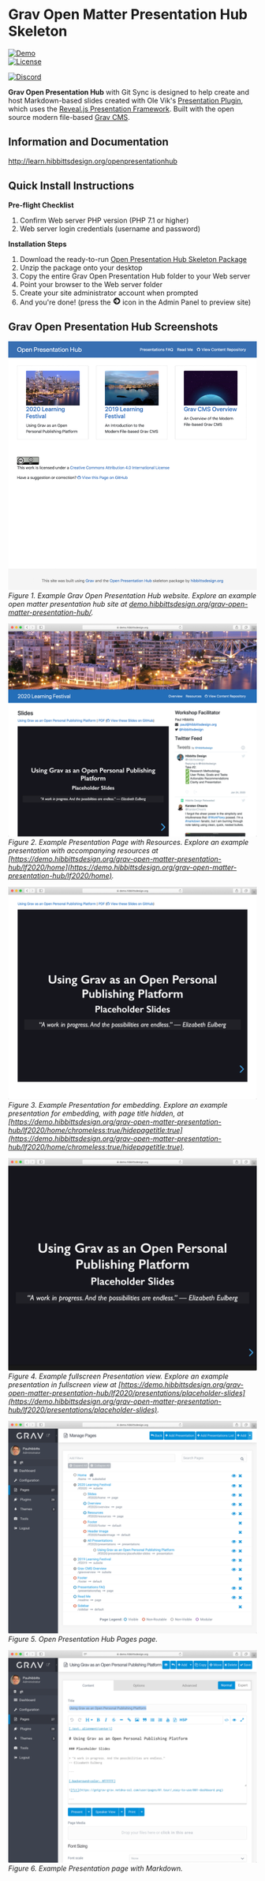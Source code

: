 # Grav Open Matter Presentation Hub Skeleton

[![Demo](https://img.shields.io/badge/Demo-OpenPresentationHub-blue.svg?style=flat-square)](https://demo.hibbittsdesign.org/grav-skeleton-open-matter-presentation-hub-site/)  
[![License](https://img.shields.io/badge/License-MIT-blue.svg?style=flat-square)](https://github.com/hibbitts-design/grav-skeleton-open-matter-presentation-hub/blob/master/LICENSE)

[![Discord](https://img.shields.io/discord/501836936584101899.svg?logo=discord&colorB=728ADA&label=Discord%20Chat)](https://chat.getgrav.org)

**Grav Open Presentation Hub** with Git Sync is designed to help create and host Markdown-based slides created with Ole Vik's [Presentation Plugin](https://github.com/OleVik/grav-plugin-presentation), which uses the [Reveal.js Presentation Framework](https://revealjs.com/#/). Built with the open source modern file-based [Grav CMS](http://getgrav.org).

Information and Documentation
---
http://learn.hibbittsdesign.org/openpresentationhub

Quick Install Instructions
---
**Pre-flight Checklist**  

1. Confirm Web server PHP version (PHP 7.1 or higher)
2. Web server login credentials (username and password)

**Installation Steps**  

1. Download the ready-to-run [Open Presentation Hub Skeleton Package](http://hibbittsdesign.org/blog/downloads/grav-skeleton-open-matter-presentation-hub-site.zip)
2. Unzip the package onto your desktop  
3. Copy the entire Grav Open Presentation Hub folder to your Web server  
4. Point your browser to the Web server folder  
5. Create your site administrator account when prompted  
6. And you're done! (press the ![Right Arrow Circle Icon](https://github.com/paulhibbitts/github-repo-images/blob/master/fa-arrow-circle-right.png?raw=true) icon in the Admin Panel to preview site)

Grav Open Presentation Hub Screenshots
---
![Presentation Hub Screenshot](screenshot.jpg)  
_Figure 1. Example Grav Open Presentation Hub website. Explore an example open matter presentation hub site at [demo.hibbittsdesign.org/grav-open-matter-presentation-hub/](https://demo.hibbittsdesign.org/grav-skeleton-open-matter-presentation-hub-site/)._

![Presentation Page with Accompanying Resources Screenshot](https://github.com/paulhibbitts/github-repo-images/blob/master/presentation-resources.png?raw=true)  
_Figure 2. Example Presentation Page with Resources. Explore an example presentation with accompanying resources at [https://demo.hibbittsdesign.org/grav-open-matter-presentation-hub/lf2020/home](https://demo.hibbittsdesign.org/grav-open-matter-presentation-hub/lf2020/home)._

![Embedded Presentation Screenshot](https://github.com/paulhibbitts/github-repo-images/blob/master/embedded-presentation-view.png?raw=true)  
_Figure 3. Example Presentation for embedding. Explore an example presentation for embedding, with page title hidden, at [https://demo.hibbittsdesign.org/grav-open-matter-presentation-hub/lf2020/home/chromeless:true/hidepagetitle:true](https://demo.hibbittsdesign.org/grav-open-matter-presentation-hub/lf2020/home/chromeless:true/hidepagetitle:true)._

![Fullscreen Presentation Screenshot](https://github.com/paulhibbitts/github-repo-images/blob/master/fullscreen-presentation-view.png?raw=true)  
_Figure 4. Example fullscreen Presentation view. Explore an example presentation in fullscreen view at [https://demo.hibbittsdesign.org/grav-open-matter-presentation-hub/lf2020/presentations/placeholder-slides](https://demo.hibbittsdesign.org/grav-open-matter-presentation-hub/lf2020/presentations/placeholder-slides)._

![Open Presentation Hub Pages Page](https://github.com/paulhibbitts/github-repo-images/blob/master/presentation-hub-dashboard.png?raw=true)  
_Figure 5. Open Presentation Hub Pages page._

![Example Presentation Page](https://github.com/paulhibbitts/github-repo-images/blob/master/presentation-page.png?raw=true)  
_Figure 6. Example Presentation page with Markdown._
